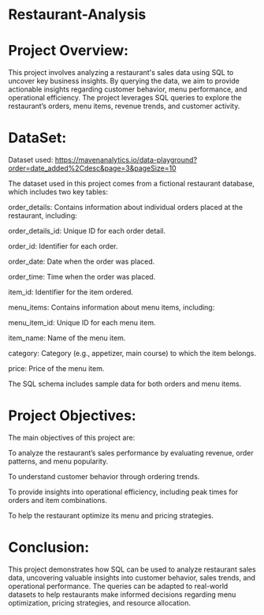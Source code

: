 # Restaurant-Analysis

# Project Overview:
This project involves analyzing a restaurant's sales data using SQL to uncover key business insights. By querying the data, we aim to provide actionable insights regarding customer behavior, menu performance, and operational efficiency. The project leverages SQL queries to explore the restaurant’s orders, menu items, revenue trends, and customer activity.
# DataSet:
Dataset used: https://mavenanalytics.io/data-playground?order=date_added%2Cdesc&page=3&pageSize=10

The dataset used in this project comes from a fictional restaurant database, which includes two key tables:

order_details: Contains information about individual orders placed at the restaurant, including:

order_details_id: Unique ID for each order detail.

order_id: Identifier for each order.

order_date: Date when the order was placed.

order_time: Time when the order was placed.

item_id: Identifier for the item ordered.

menu_items: Contains information about menu items, including:

menu_item_id: Unique ID for each menu item.

item_name: Name of the menu item.

category: Category (e.g., appetizer, main course) to which the item belongs.

price: Price of the menu item.

The SQL schema includes sample data for both orders and menu items.
# Project Objectives:
The main objectives of this project are:

To analyze the restaurant’s sales performance by evaluating revenue, order patterns, and menu popularity.

To understand customer behavior through ordering trends.

To provide insights into operational efficiency, including peak times for orders and item combinations.

To help the restaurant optimize its menu and pricing strategies.
# Conclusion:
This project demonstrates how SQL can be used to analyze restaurant sales data, uncovering valuable insights into customer behavior, sales trends, and operational performance. The queries can be adapted to real-world datasets to help restaurants make informed decisions regarding menu optimization, pricing strategies, and resource allocation.
